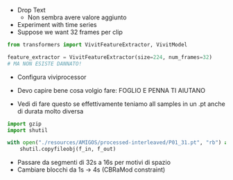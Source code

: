 - Drop Text
    - Non sembra avere valore aggiunto
- Experiment with time series
- Suppose we want 32 frames per clip
```py
from transformers import VivitFeatureExtractor, VivitModel

feature_extractor = VivitFeatureExtractor(size=224, num_frames=32)
# MA NON ESISTE DANNATO!
```
- Configura viviprocessor


- Devo capire bene cosa volgio fare: FOGLIO E PENNA TI AIUTANO

- Vedi di fare questo se effettivamente teniamo all samples in un .pt anche di durata molto diversa
```py
import gzip
import shutil

with open("./resources/AMIGOS/processed-interleaved/P01_31.pt", "rb") as f_in, gzip.open("./resources/AMIGOS/processed-interleaved/P01_31.pt.gz", "wb") as f_out:
    shutil.copyfileobj(f_in, f_out)
```


- Passare da segmenti di 32s a 16s per motivi di spazio
- Cambiare blocchi da 1s -> 4s (CBRaMod constraint)
